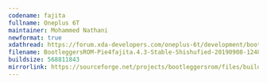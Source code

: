 ```yaml
---
codename: fajita
fullname: Oneplus 6T
maintainer: Mohammed Nathani
newformat: true
xdathread: https://forum.xda-developers.com/oneplus-6t/development/bootleggersrom-4-0-stable-t3894698
filename: BootleggersROM-Pie4fajita.4.3-Stable-Shishufied-20190908-124003.zip
buildsize: 568811843
mirrorlink: https://sourceforge.net/projects/bootleggersrom/files/builds/fajita/
---
```

